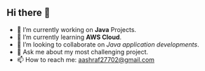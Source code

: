 ## Hi there 👋
- 🔭 I’m currently working on **Java** Projects.
- 🌱 I’m currently learning **AWS Cloud**.
- 👯 I’m looking to collaborate on _Java application developments_.
- 💬 Ask me about my most challenging project.
- 📫 How to reach me: aashraf27702@gmail.com

<!--
**aashraf27702/aashraf27702** is a ✨ _special_ ✨ repository because its `README.md` (this file) appears on your GitHub profile.

Here are some ideas to get you started:


